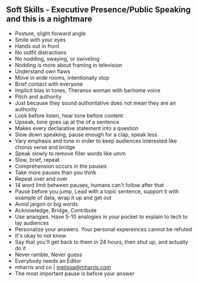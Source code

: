 ## Soft Skills - Executive Presence/Public Speaking and this is a nightmare
- Posture, slight forward angle
- Smile with your eyes
- Hands out in front
- No outfit distractions
- No nodding, swaying, or swiveling
- Nodding is more about framing in television
- Understand own flaws
- Move in wide rooms, intentionally stop
- Brief contact with everyone
- Implicit bias in tones, Theranos woman with baritome voice
- Pitch and authority
- Just because they sound authoritative does not mean they are an authority
- Look before listen, hear tone before content
- Upseak, tone goes up at the of a sentence
- Makes every declarative statement into a question
- Slow down speaking, pause enough for a clap, speak less
- Vary emphasis and tone in order to keep audiences interested like chorus verse and bridge
- Speak slowly to remove filler words like umm
- Slow, brief, repeat
- Comprehension occurs in the pauses
- Take more pauses than you think
- Repeat over and over
- 14 word limit between pauses, humans can't follow after that
- Pause before you jump, Lead with a topic sentence, support it with example of data, wrap it up and get out
- Avoid jargon or big words
- Acknowledge, Bridge, Contribute
- Use anaogies.  Have 5-10 analogies in your pocket to explain to tech to lay audiences
- Personalize your answers.  Your personal expereinces cannot be refuted
- It's okay to not know
- Say that you'll get back to them in 24 hours, then shut up, and actually do it
- Never ramble, Never guess
- Everybody needs an Editor
- mharris and co | melissa@mharris.com
- The most important pause is before your answer

##